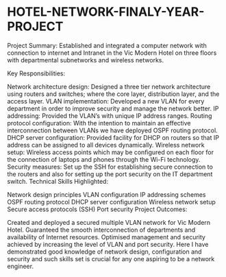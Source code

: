 # HOTEL-NETWORK-FINALY-YEAR-PROJECT

Project Summary: Established and integrated a computer network with connection to internet and Intranet in the Vic Modern Hotel on three floors with departmental subnetworks and wireless networks. 
 
 Key Responsibilities: 
 
 Network architecture design: Designed a three tier network architecture using routers and switches; where the core layer, distribution layer, and the access layer. 
 VLAN implementation: Developed a new VLAN for every department in order to improve security and manage the network better. 
 IP addressing: Provided the VLAN’s with unique IP address ranges. 
 Routing protocol configuration: With the intention to maintain an effective interconnection between VLANs we have deployed OSPF routing protocol. 
 DHCP server configuration: Provided facility for DHCP on routers so that IP address can be assigned to all devices dynamically. 
 Wireless network setup: Wireless access points which may be configured on each floor for the connection of laptops and phones through the Wi-Fi technology. 
 Security measures: Set up the SSH for establishing secure connection to the routers and also for setting up the port security on the IT department switch. 
 Technical Skills Highlighted: 
 
 Network design principles 
 VLAN configuration 
 IP addressing schemes 
 OSPF routing protocol 
 DHCP server configuration 
 Wireless network setup 
 Secure access protocols (SSH) 
 Port security 
 Project Outcomes: 
 
 Created and deployed a secured multiple VLAN network for Vic Modern Hotel. 
 Guaranteed the smooth interconnection of departments and availability of Internet resources. 
 Optimised management and security achieved by increasing the level of VLAN and port security. 
 Here I have demonstrated good knowledge of network design, configuration and security and such skills set is crucial for any one aspiring to be a network engineer.
